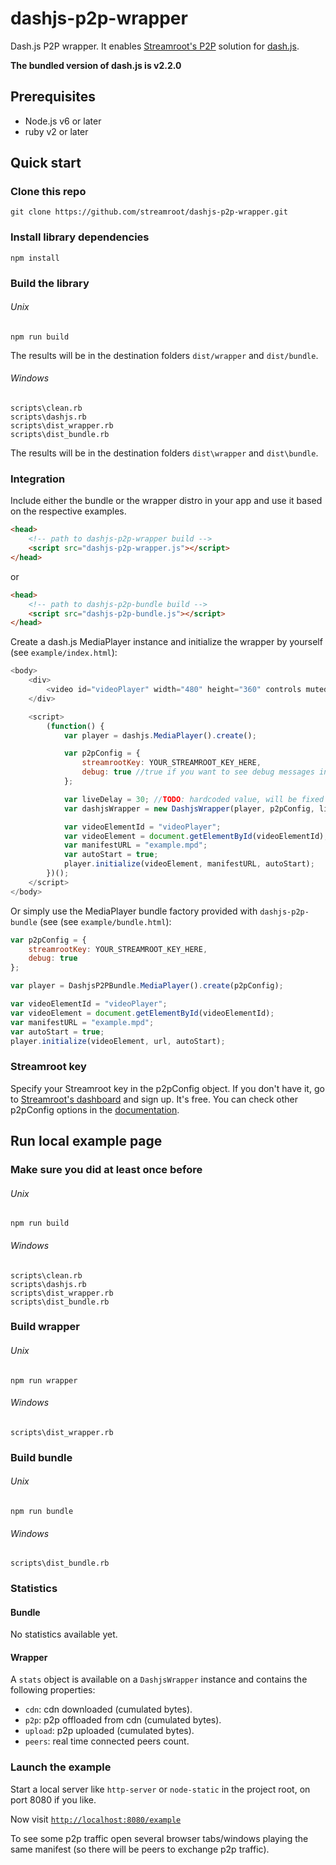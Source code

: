 # dashjs-p2p-wrapper

Dash.js P2P wrapper. It enables [Streamroot's P2P](http://streamroot.io) solution for [dash.js](https://github.com/Dash-Industry-Forum/dash.js).

**The bundled version of dash.js is v2.2.0**

## Prerequisites

- Node.js v6 or later
- ruby v2 or later

## Quick start

### Clone this repo

```
git clone https://github.com/streamroot/dashjs-p2p-wrapper.git
```

### Install library dependencies

```
npm install
```

### Build the library

###### Unix
```
npm run build
```
The results will be in the destination folders `dist/wrapper` and `dist/bundle`.

###### Windows
```
scripts\clean.rb
scripts\dashjs.rb
scripts\dist_wrapper.rb
scripts\dist_bundle.rb
```
The results will be in the destination folders `dist\wrapper` and `dist\bundle`.

### Integration

Include either the bundle or the wrapper distro in your app and use it based on the respective examples.

```html
<head>
	<!-- path to dashjs-p2p-wrapper build -->
	<script src="dashjs-p2p-wrapper.js"></script>
</head>
```
or

```html
<head>
	<!-- path to dashjs-p2p-bundle build -->
	<script src="dashjs-p2p-bundle.js"></script>
</head>
```

Create a dash.js MediaPlayer instance and initialize the wrapper by yourself (see `example/index.html`):

```javascript
<body>
  	<div>
		<video id="videoPlayer" width="480" height="360" controls muted></video>
  	</div>

  	<script>
		(function() {
			var player = dashjs.MediaPlayer().create();

         	var p2pConfig = {
				streamrootKey: YOUR_STREAMROOT_KEY_HERE,
				debug: true //true if you want to see debug messages in browser console, false otherwise
			};

			var liveDelay = 30; //TODO: hardcoded value, will be fixed in future relases
			var dashjsWrapper = new DashjsWrapper(player, p2pConfig, liveDelay);

			var videoElementId = "videoPlayer";
			var videoElement = document.getElementById(videoElementId);
			var manifestURL = "example.mpd";
			var autoStart = true;
			player.initialize(videoElement, manifestURL, autoStart);
		})();
  	</script>
</body>
```
Or simply use the MediaPlayer bundle factory provided with `dashjs-p2p-bundle` (see (see `example/bundle.html`):

```javascript
var p2pConfig = {
	streamrootKey: YOUR_STREAMROOT_KEY_HERE,
	debug: true
};

var player = DashjsP2PBundle.MediaPlayer().create(p2pConfig);

var videoElementId = "videoPlayer";
var videoElement = document.getElementById(videoElementId);
var manifestURL = "example.mpd";
var autoStart = true;
player.initialize(videoElement, url, autoStart);
```

### Streamroot key

Specify your Streamroot key in the p2pConfig object. If you don't have it, go to [Streamroot's dashboard](http://dashboard.streamroot.io/) and sign up. It's free. You can check other p2pConfig options in the [documentation](https://streamroot.readme.io/docs/p2p-config).

## Run local example page

### Make sure you did at least once before

###### Unix
```
npm run build
```

###### Windows
```
scripts\clean.rb
scripts\dashjs.rb
scripts\dist_wrapper.rb
scripts\dist_bundle.rb
```

### Build wrapper

###### Unix
```
npm run wrapper
```

###### Windows
```
scripts\dist_wrapper.rb
```

### Build bundle

###### Unix
```
npm run bundle
```

###### Windows
```
scripts\dist_bundle.rb
```

### Statistics

#### Bundle

No statistics available yet.

#### Wrapper

A `stats` object is available on a `DashjsWrapper` instance and contains the following properties:

- `cdn`: cdn downloaded (cumulated bytes).
- `p2p`: p2p offloaded from cdn (cumulated bytes).
- `upload`: p2p uploaded (cumulated bytes).
- `peers`: real time connected peers count.

### Launch the example

Start a local server like `http-server` or `node-static` in the project root, on port 8080 if you like.

Now visit [`http://localhost:8080/example`](http://localhost:8080/example)

To see some p2p traffic open several browser tabs/windows playing the same manifest (so there will be peers to exchange p2p traffic).